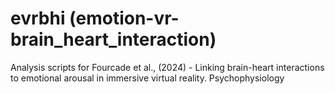 # evrbhi (emotion-vr-brain_heart_interaction)

Analysis scripts for Fourcade et al., (2024) - Linking brain-heart interactions to emotional arousal in immersive virtual reality. Psychophysiology
